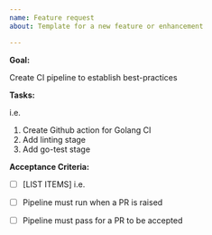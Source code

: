 ```yaml
---
name: Feature request
about: Template for a new feature or enhancement

---
```


**Goal:**

Create CI pipeline to establish best-practices

**Tasks:**

  i.e.
  1. Create Github action for Golang CI
  2. Add linting stage
  3. Add go-test stage 


**Acceptance Criteria:**

  - [ ] [LIST ITEMS]
  i.e.

  - [ ] Pipeline must run when a PR is raised
  - [ ] Pipeline must pass for a PR to be accepted
